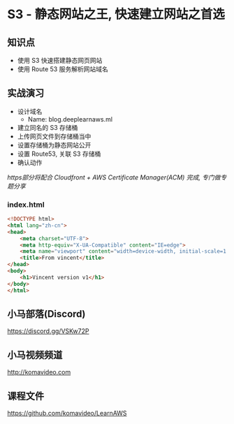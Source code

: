 S3 - 静态网站之王, 快速建立网站之首选
=================================

## 知识点

* 使用 S3 快速搭建静态网页网站
* 使用 Route 53 服务解析网站域名

## 实战演习

+ 设计域名
  - Name: blog.deeplearnaws.ml
+ 建立同名的 S3 存储桶
+ 上传网页文件到存储桶当中
+ 设置存储桶为静态网站公开
+ 设置 Route53, 关联 S3 存储桶
+ 确认动作

*https部分将配合 Cloudfront + AWS Certificate Manager(ACM) 完成, 专门做专题分享*

### index.html

```html
<!DOCTYPE html>
<html lang="zh-cn">
<head>
    <meta charset="UTF-8">
    <meta http-equiv="X-UA-Compatible" content="IE=edge">
    <meta name="viewport" content="width=device-width, initial-scale=1.0">
    <title>From vincent</title>
</head>
<body>
    <h1>Vincent version v1</h1>
</body>
</html>
```

## 小马部落(Discord)

https://discord.gg/VSKw72P

## 小马视频频道

http://komavideo.com

## 课程文件

https://github.com/komavideo/LearnAWS
